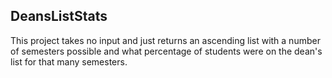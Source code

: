 ## DeansListStats
This project takes no input and just returns an ascending list with a number of semesters possible and what percentage of students were on the dean's list for that many semesters.
